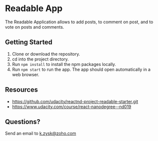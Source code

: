 # Readable App

The Readable Application allows to add posts, to comment on post, and to vote on posts and comments.

## Getting Started

1. Clone or download the repository.
2. cd into the project directory.
3. Run `npm install` to install the npm packages locally.
4. Run `npm start` to run the app. The app should open automatically in a web browser.

## Resources

* https://github.com/udacity/reactnd-project-readable-starter.git
* https://www.udacity.com/course/react-nanodegree--nd019

## Questions?

Send an email to k.zysk@zoho.com
